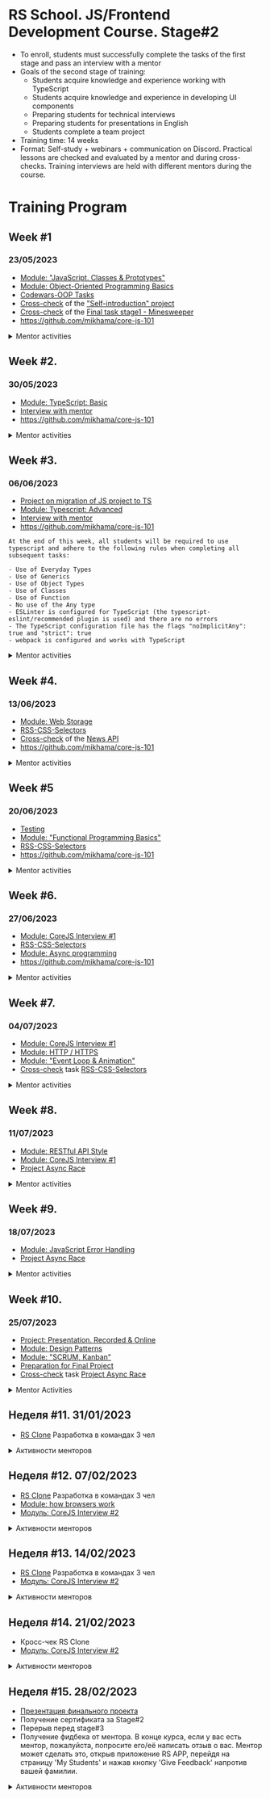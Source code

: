 # RS School. JS/Frontend Development Course. Stage#2

- To enroll, students must successfully complete the tasks of the first stage and pass an interview with a mentor
- Goals of the second stage of training:
  - Students acquire knowledge and experience working with TypeScript
  - Students acquire knowledge and experience in developing UI components
  - Preparing students for technical interviews
  - Preparing students for presentations in English
  - Students complete a team project
- Training time: 14 weeks
- Format: Self-study + webinars + communication on Discord. Practical lessons are checked and evaluated by a mentor and during cross-checks. Training interviews are held with different mentors during the course.

# Training Program

## Week #1
### 23/05/2023
- [Module: "JavaScript. Classes & Prototypes"](modules/classes-prototypes/)
- [Module: Object-Oriented Programming Basics](modules/oop-basics/)
- [Codewars-OOP Tasks](../tasks/codewars/Codewars-2022Q3-OOP.md) 
- [Cross-check](https://docs.app.rs.school/#/platform/cross-check-flow) of the ["Self-introduction" project](../stage1/modules/self-introduction/)
- [Cross-check](https://docs.app.rs.school/#/platform/cross-check-flow) of the [Final task stage1 - Minesweeper](../tasks/minesweeper/README.md)
- https://github.com/mikhama/core-js-101

<details>
  <summary markdown="span">Mentor activities</summary>

- [Confirming course registration](-(https://docs.rs.school/#/mentoring-kick-off)
</details>

## Week #2.
### 30/05/2023
- [Module: TypeScript: Basic](modules/typescript-basic/)
- [Interview with mentor](modules/technical-screening/)
- https://github.com/mikhama/core-js-101

<details>
  <summary markdown="span">Mentor activities</summary>

- [Confirming course registration](https://docs.rs.school/#/mentoring-Kick-off)
- [Student allocation through random distribution](https://docs.rs.school/#/mentoring-Kick-off?id=_2-%d0%9f%d0%be%d0%bb%d1%83%d1%87%d0%b5%d0%bd%d0%b8%d0%b5-%d1%81%d1%82%d1%83%d0%b4%d0%b5%d0%bd%d1%82%d0%be%d0%b2)
- [Conducting Technical Screening](https://docs.rs.school/#/mentoring-first-interview)  
</details>

## Week #3.
### 06/06/2023
- [Project on migration of JS project to TS](https://github.com/rolling-scopes-school/tasks/blob/master/tasks/migration-newip-to-ts.md)
- [Module: Typescript: Advanced](modules/typescript-advanced/)
- [Interview with mentor](modules/technical-screening/)
- https://github.com/mikhama/core-js-101

```
At the end of this week, all students will be required to use typescript and adhere to the following rules when completing all subsequent tasks:

- Use of Everyday Types
- Use of Generics
- Use of Object Types
- Use of Classes
- Use of Function
- No use of the Any type
- ESLinter is configured for TypeScript (the typescript-eslint/recommended plugin is used) and there are no errors
- The TypeScript configuration file has the flags "noImplicitAny": true and "strict": true
- webpack is configured and works with TypeScript
```
<details>
  <summary markdown="span">Mentor activities</summary>
  
  - [Weekly meeting with students](https://docs.rs.school/#/mentoring?id=weekly-meeting-with-students)
  - [Conducting Technical Screening](https://docs.rs.school/#/mentoring-first-interview)
  - [Checking](https://docs.rs.school/#/pull-request-review-process) task [News API](https://github.com/rolling-scopes-school/tasks/blob/master/tasks/migration-newip-to-ts.md)
</details>


## Week #4.
### 13/06/2023
- [Module: Web Storage](modules/web-storage/)
- [RSS-CSS-Selectors](https://github.com/rolling-scopes-school/tasks/blob/master/tasks/rs-css.md)
- [Cross-check](https://docs.app.rs.school/#/platform/cross-check-flow) of the [News API](https://github.com/rolling-scopes-school/tasks/blob/master/tasks/migration-newip-to-ts.md)
- https://github.com/mikhama/core-js-101

<details>
  <summary markdown="span">Mentor activities</summary>

  - [Weekly meeting with students](https://docs.rs.school/#/mentoring?id=e%d0%b6%d0%b5%d0%bd%d0%b5%d0%b4%d0%b5%d0%bb%d1%8c%d0%bd%d1%8b%d0%b9-%d0%bc%d0%b8%d1%82%d0%b8%d0%bd%d0%b3-%d1%81%d0%be-%d1%81%d1%82%d1%83%d0%b4%d0%b5%d0%bd%d1%82%d0%b0%d0%bc%d0%b8)
  - Presentation topic assignments
    - [Task description](https://github.com/rolling-scopes-school/tasks/blob/master/tasks/presentation-recorded.md)
    - [Topic list](https://github.com/rolling-scopes-school/tasks/blob/master/tasks/presentation-topics.md). You can suggest your own topic. 
    - "Recorded" format presentation is required for all students. The recorded [video](https://github.com/rolling-scopes-school/tasks/blob/master/tasks/presentation-recorded.md) will be reviewed by mentors after January 24th.
    - "Online" format presentation is optional and is up to the student's discretion.
  - [Checking](https://docs.rs.school/#/pull-request-review-process) task [News API](https://github.com/rolling-scopes-school/tasks/blob/master/tasks/migration-newip-to-ts.md)
  - [Checking Draft version](https://docs.rs.school/#/pull-request-review-process) of the task [RSS-CSS-Selectors](https://github.com/rolling-scopes-school/tasks/blob/master/tasks/rs-css.md))
  - If you have less than two students or you want to mentor more. Open RS APP > "Interviews" > "Available students". Press "Want To Interview" and contact the student yourself (notifications are not always received).
</details>

## Week #5
### 20/06/2023
- [Testing](modules/testing/)
- [Module: "Functional Programming Basics"](modules/fp-basics/)
- [RSS-CSS-Selectors](https://github.com/rolling-scopes-school/tasks/blob/master/tasks/rs-css.md)
- https://github.com/mikhama/core-js-101

<details>
  <summary markdown="span">Mentor activities</summary>

  - [Weekly meeting with students](https://docs.rs.school/#/mentoring?id=e%d0%b6%d0%b5%d0%bd%d0%b5%d0%b4%d0%b5%d0%bb%d1%8c%d0%bd%d1%8b%d0%b9-%d0%bc%d0%b8%d1%82%d0%b8%d0%bd%d0%b3-%d1%81%d0%be-%d1%81%d1%82%d1%83%d0%b4%d0%b5%d0%bd%d1%82%d0%b0%d0%bc%d0%b8)
  - Reviewing task [News API](https://github.com/rolling-scopes-school/tasks/blob/master/tasks/migration-newip-to-ts.md)
  - [Checking the draft version](https://docs.rs.school/#/pull-request-review-process) of the task [RSS-CSS-Selectors](https://github.com/rolling-scopes-school/tasks/blob/master/tasks/rs-css.md)
  - If you have less than two students or want to mentor more, open RS APP > "Interviews" > "Available students". Press "Want To Interview" and contact the student yourself (notifications may not always be received).
</details>

## Week #6.
### 27/06/2023
- [Module: CoreJS Interview #1](https://github.com/rolling-scopes-school/tasks/blob/master/tasks/interview-basic-coreJS.md)
- [RSS-CSS-Selectors](https://github.com/rolling-scopes-school/tasks/blob/master/tasks/rs-css.md)
- [Module: Async programming](modules/async/)
- https://github.com/mikhama/core-js-101

<details>
  <summary markdown="span">Mentor activities</summary>

  - [Weekly meeting with students](https://docs.rs.school/#/mentoring?id=weekly-meeting-with-students)
  - [Checking draft version](https://docs.rs.school/#/pull-request-review-process) of task [RSS-CSS-Selectors](https://github.com/rolling-scopes-school/tasks/blob/master/tasks/rs-css.md)
</details>

## Week #7.
### 04/07/2023
- [Module: CoreJS Interview #1](https://github.com/rolling-scopes-school/tasks/blob/master/tasks/interview-basic-coreJS.md)
- [Module: HTTP / HTTPS](modules/http/)
- [Module: "Event Loop & Animation"](modules/eventloop-animation/)
- [Cross-check](https://docs.app.rs.school/#/platform/cross-check-flow) task [RSS-CSS-Selectors](https://github.com/rolling-scopes-school/tasks/blob/master/tasks/rs-css.md)

<details>
  <summary markdown="span">Mentor activities</summary>

  - [Weekly meeting with students](https://docs.rs.school/#/mentoring?id=weekly-meeting-with-students)
  - [Checking the final version](https://docs.rs.school/#/pull-request-review-process) of the [RSS-CSS-Selectors](https://github.com/rolling-scopes-school/tasks/blob/master/tasks/rs-css.md)
  - [Interviewing students on CoreJS #1](https://github.com/rolling-scopes-school/tasks/blob/master/tasks/interview-basic-coreJS.md)
</details>

## Week #8. 
### 11/07/2023
- [Module: RESTful API Style](modules/restful-api/)
- [Module: CoreJS Interview #1](https://github.com/rolling-scopes-school/tasks/blob/master/tasks/interview-basic-coreJS.md)
- [Project Async Race](https://github.com/rolling-scopes-school/tasks/blob/master/tasks/async-race.md)

<details>
  <summary markdown="span">Mentor activities</summary>

  - [Weekly meeting with students](https://docs.rs.school/#/mentoring?id=e%d0%b6%d0%b5%d0%bd%d0%b5%d0%b4%d0%b5%d0%bb%d1%8c%d0%bd%d1%8b%d0%b9-%d0%bc%d0%b8%d1%82%d0%b8%d0%bd%d0%b3-%d1%81%d0%be-%d1%81%d1%82%d1%83%d0%b4%d0%b5%d0%bd%d1%82%d0%b0%d0%bc%d0%b8)
  - [Checking the final version](https://docs.rs.school/#/pull-request-review-process) of the [RSS-CSS-Selectors](https://github.com/rolling-scopes-school/tasks/blob/master/tasks/rs-css.md)
  - [Checking the Draft version](https://docs.rs.school/#/pull-request-review-process) of the task [Async Race](https://github.com/rolling-scopes-school/tasks/blob/master/tasks/async-race.md)
  - [Interviewing students for CoreJS #1](https://github.com/rolling-scopes-school/tasks/blob/master/tasks/interview-basic-coreJS.md)
</details>

## Week #9. 
### 18/07/2023
- [Module: JavaScript Error Handling](modules/error-handling/)
- [Project Async Race](https://github.com/rolling-scopes-school/tasks/blob/master/tasks/async-race.md)

<details>
  <summary markdown="span">Mentor activities</summary>

  - [Weekly meeting with students](https://docs.rs.school/#/mentoring?id=e%d0%b6%d0%b5%d0%bd%d0%b5%d0%b4%d0%b5%d0%bb%d1%8c%d0%bd%d1%8b%d0%b9-%d0%bc%d0%b8%d1%82%d0%b8%d0%bd%d0%b3-%d1%81%d0%be-%d1%81%d1%82%d1%83%d0%b4%d0%b5%d0%bd%d1%82%d0%b0%d0%bc%d0%b8)
  - [Checking the Draft version](https://docs.rs.school/#/pull-request-review-process) задания [Async Race](https://github.com/rolling-scopes-school/tasks/blob/master/tasks/async-race.md)
  - [Interviewing students for CoreJS #1](https://github.com/rolling-scopes-school/tasks/blob/master/tasks/interview-basic-coreJS.md)
</details>


## Week #10. 
### 25/07/2023
- [Project: Presentation. Recorded & Online](modules/presentation)
- [Module: Design Patterns](modules/design-patterns/)
- [Module: "SCRUM, Kanban"](modules/scrum/)
- [Preparation for Final Project](modules/final-task/)
- [Cross-check](https://docs.app.rs.school/#/platform/cross-check-flow) task [Project Async Race](https://github.com/rolling-scopes-school/tasks/blob/master/tasks/async-race.md)


<details>
  <summary>Mentor Activities</summary>

  - [Weekly Meeting with Students](https://docs.rs.school/#/mentoring?id=weekly-meeting-with-students)
  - [Checking Final Version of Async Race task](https://docs.rs.school/#/pull-request-review-process) 
  - [Interviewing Students for CoreJS #1](https://github.com/rolling-scopes-school/tasks/blob/master/tasks/interview-basic-coreJS.md)
</details>

## Неделя #11. 31/01/2023
- [RS Clone](https://github.com/rolling-scopes-school/tasks/blob/master/tasks/rsclone/rsclone.md) Разработка в командах 3 чел

<details>
  <summary markdown="span">Активности менторов</summary>

  - [Eженедельный митинг со студентами](https://docs.rs.school/#/mentoring?id=e%d0%b6%d0%b5%d0%bd%d0%b5%d0%b4%d0%b5%d0%bb%d1%8c%d0%bd%d1%8b%d0%b9-%d0%bc%d0%b8%d1%82%d0%b8%d0%bd%d0%b3-%d1%81%d0%be-%d1%81%d1%82%d1%83%d0%b4%d0%b5%d0%bd%d1%82%d0%b0%d0%bc%d0%b8)
  - Задание ["Презентация"](https://github.com/rolling-scopes-school/tasks/blob/master/tasks/presentation.md).
    - Студенты могут получить 2 оценки.
    - Презентация в формате "recorded" является обязательной для всех студентов. Ментору необходимо посмотреть ролик и выставить оценку.
    - Презентация в формате "live" выполняется дополнительно, строго по желанию студентов. Оценку выставяет жюри. Ментор может выступить в роли жюри и организовать прослушивание "live" презентаций. В этом случае на презентации должно быть не менее 5 студентов и как минимум еще один ментор.
  
</details>

## Неделя #12. 07/02/2023

- [RS Clone](https://github.com/rolling-scopes-school/tasks/blob/master/tasks/rsclone/rsclone.md) Разработка в командах 3 чел
- [Module: how browsers work](modules/how-browsers-work/)
- [Модуль: CoreJS Interview #2](https://github.com/rolling-scopes-school/tasks/blob/master/tasks/interview-corejs.md)

<details>
  <summary markdown="span">Активности менторов</summary>

  - [Eженедельный митинг со студентами](https://docs.rs.school/#/mentoring?id=e%d0%b6%d0%b5%d0%bd%d0%b5%d0%b4%d0%b5%d0%bb%d1%8c%d0%bd%d1%8b%d0%b9-%d0%bc%d0%b8%d1%82%d0%b8%d0%bd%d0%b3-%d1%81%d0%be-%d1%81%d1%82%d1%83%d0%b4%d0%b5%d0%bd%d1%82%d0%b0%d0%bc%d0%b8)
  - [Собеседуем студентов по CoreJS #2](https://github.com/rolling-scopes-school/tasks/blob/master/tasks/interview-corejs.md)
</details>

## Неделя #13. 14/02/2023

- [RS Clone](https://github.com/rolling-scopes-school/tasks/blob/master/tasks/rsclone/rsclone.md) Разработка в командах 3 чел
- [Модуль: CoreJS Interview #2](https://github.com/rolling-scopes-school/tasks/blob/master/tasks/interview-corejs.md)

<details>
  <summary markdown="span">Активности менторов</summary>

  - [Eженедельный митинг со студентами](https://docs.rs.school/#/mentoring?id=e%d0%b6%d0%b5%d0%bd%d0%b5%d0%b4%d0%b5%d0%bb%d1%8c%d0%bd%d1%8b%d0%b9-%d0%bc%d0%b8%d1%82%d0%b8%d0%bd%d0%b3-%d1%81%d0%be-%d1%81%d1%82%d1%83%d0%b4%d0%b5%d0%bd%d1%82%d0%b0%d0%bc%d0%b8)
  - [Собеседуем студентов по CoreJS #2](https://github.com/rolling-scopes-school/tasks/blob/master/tasks/interview-corejs.md)
</details>

## Неделя #14. 21/02/2023
- Кросс-чек RS Clone
- [Модуль: CoreJS Interview #2](https://github.com/rolling-scopes-school/tasks/blob/master/tasks/interview-corejs.md)

<details>
  <summary markdown="span">Активности менторов</summary>

  - [Eженедельный митинг со студентами](https://docs.rs.school/#/mentoring?id=e%d0%b6%d0%b5%d0%bd%d0%b5%d0%b4%d0%b5%d0%bb%d1%8c%d0%bd%d1%8b%d0%b9-%d0%bc%d0%b8%d1%82%d0%b8%d0%bd%d0%b3-%d1%81%d0%be-%d1%81%d1%82%d1%83%d0%b4%d0%b5%d0%bd%d1%82%d0%b0%d0%bc%d0%b8)
  - [Собеседуем студентов по CoreJS #2](https://github.com/rolling-scopes-school/tasks/blob/master/tasks/interview-corejs.md)
</details>

## Неделя #15. 28/02/2023
- [Презентация финального проекта](https://github.com/rolling-scopes-school/tasks/blob/master/tasks/presentation/final-project-presentation.md)
- Получение сертификата за Stage#2
- Перерыв перед stage#3
- Получение фидбека от ментора. В конце курса, если у вас есть ментор, пожалуйста, попросите его/её написать отзыв о вас. Ментор может сделать это, открыв приложение RS APP, перейдя на страницу 'My Students' и нажав кнопку 'Give Feedback' напротив вашей фамилии. 

<details>
  <summary markdown="span">Активности менторов</summary>

  - [Eженедельный митинг со студентами](https://docs.rs.school/#/mentoring?id=e%d0%b6%d0%b5%d0%bd%d0%b5%d0%b4%d0%b5%d0%bb%d1%8c%d0%bd%d1%8b%d0%b9-%d0%bc%d0%b8%d1%82%d0%b8%d0%bd%d0%b3-%d1%81%d0%be-%d1%81%d1%82%d1%83%d0%b4%d0%b5%d0%bd%d1%82%d0%b0%d0%bc%d0%b8)
  - Менторам необходимо заполнить форму на получение футболки. 
  - Фидбек о студентах. Фидбек о ваших студента можно оставить в RS APP -> My Students. Ваш фидбек будет доступен студенту в CV RS APP.
По своей суте фидбек аналогичен рекомендательному письму. 
</details>
